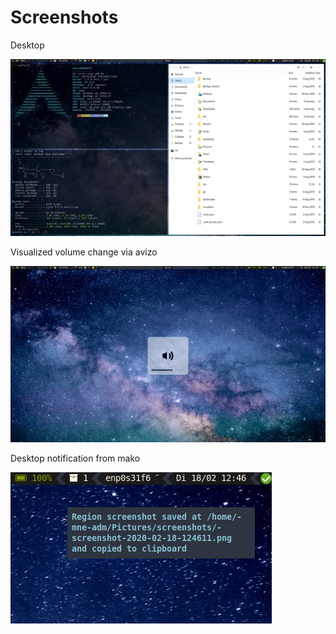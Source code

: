 # Screenshots

Desktop

![Screen01](screen01.png)

Visualized volume change via avizo

![Screen02](screen02.png)

Desktop notification from mako

![Screen02](screen03.png)
